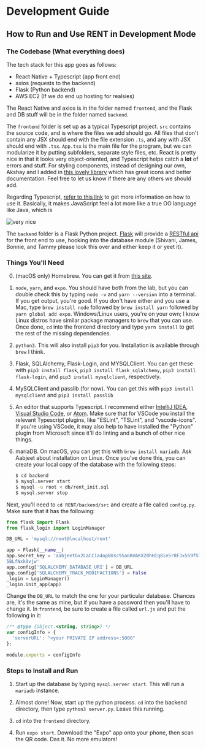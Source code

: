 # Development Guide
## How to Run and Use RENT in Development Mode

### The Codebase (What everything does)

The tech stack for this app goes as follows:
* React Native + Typescript (app front end)
* axios (requests to the backend)
* Flask (Python backend)
* AWS EC2 (If we do end up hosting for realsies)

The React Native and axios is in the folder named `frontend`, and the Flask and DB stuff will be in the folder
named `backend`.

The `frontend` folder is set up as a typical Typescript project. `src` contains the source code, and is where the files we add
should go. All files that don't contain any JSX should end with the file extension `.ts`, and any with JSX should
end with `.tsx`. `App.tsx` is the main file for the program, but we can modularize it by putting subfolders, separate
style files, etc. React is pretty nice in that it looks very object-oriented, and Typescript helps catch a **lot** of
errors and stuff. For styling components, instead of designing our own, Akshay and I added in [this lovely library](https://github.com/react-native-training/react-native-elements) which has great icons and better documentation. Feel free to let us know if there are
any others we should add.

Regarding Typescript, [refer to this link](https://www.typescriptlang.org/docs/home.html) to get more information on how to use it.
Basically, it makes JavaScript feel a lot more like a true OO language like Java, which is 

![very nice](https://media1.tenor.com/images/5198aac8f04c105379617199e0b9665b/tenor.gif)

The `backend` folder is a Flask Python project. [Flask](http://flask.pocoo.org) will provide a [RESTful api](https://restfulapi.net/)
for the front end to use, hooking into the database module (Shivani, James, Bonnie, and Tammy please look this over and either
keep it or yeet it).

### Things You'll Need

0. (macOS only) Homebrew. You can get it from [this site](https://brew.sh).

1. `node`, `yarn`, and `expo`. You should have both from the lab, but you can double check this by typing
   `node -v` and `yarn --version` into a terminal. If you get output, you're good. If you don't have either
   and you use a Mac, type `brew install node` followed by `brew install yarn` followed by `yarn global add expo`.
   Windows/Linux users, you're on your own; I know Linux distros have similar package managers to `brew` that you can use.
   Once done, `cd` into the frontend directory and type `yarn install` to get the rest of the missing dependencies.

2. `python3`. This will also install `pip3` for you. Installation is available through `brew` I think.

3. Flask, SQLAlchemy, Flask-Login, and MYSQLClient. You can get these with `pip3 install flask`, `pip3 install flask_sqlalchemy`, `pip3 install flask-login`, and `pip3 install mysqlclient`, respectively.

4. MySQLClient and passlib (for now). You can get this with `pip3 install mysqlclient` and `pip3 install passlib`

5. An editor that supports Typescript. I recommend either [IntelliJ IDEA](https://www.jetbrains.com/idea/?fromMenu),
   [Visual Studio Code](https://code.visualstudio.com/), or [Atom](https://atom.io/). Make sure that for VSCode you install the relevant Typescript plugins, like "ESLint", "TSLint", and "vscode-icons". If you're using VSCode, it may also help to have
   installed the "Python" plugin from Microsoft since it'll do linting and a bunch of other nice things.

6. mariaDB. On macOS, you can get this with `brew install mariadb`. Ask Aabjeet about installation on Linux. Once you've done this,
   you can create your local copy of the database with the following steps:
   ```bash
   $ cd backend
   $ mysql.server start
   $ mysql -u root < db/rent_init.sql
   $ mysql.server stop
   ```

Next, you'll need to `cd RENT/backend/src` and create a file called `config.py`. Make sure that it has the following:


```python
from flask import Flask
from flask_login import LoginManager

DB_URL = 'mysql://root@localhost/rent'

app = Flask(__name__)
app.secret_key = 'aabjeetGx2LaCC1a4opBUsc95a6KmbKX20hHIq8ie5r8FJx5S9fSTk2hYsz8\
5BLfNxk9vjw'
app.config['SQLALCHEMY_DATABASE_URI'] = DB_URL
app.config['SQLALCHEMY_TRACK_MODIFACTIONS'] = False
_login = LoginManager()
_login.init_app(app)
```


Change the  `DB_URL` to match the one for your particular database. Chances are, it's the same as mine, but if you have a password
then you'll have to change it. In `frontend`, be sure to create a file called `url.js` and put the following in it:


```javascript
/** @type {Object.<string, string>} */
var configInfo = {
  'serverURL': "<your PRIVATE IP address>:5000"
};

module.exports = configInfo
```

### Steps to Install and Run

1. Start up the database by typing `mysql.server start`. This will run a `mariadb` instance.

2. Almost done! Now, start up the python process. `cd` into the backend directory, then type `python3 server.py`. Leave this running.

3. `cd` into the `frontend` directory.

4. Run `expo start`. Download the "Expo" app onto your phone, then scan the QR code. Das it. No more emulators!
